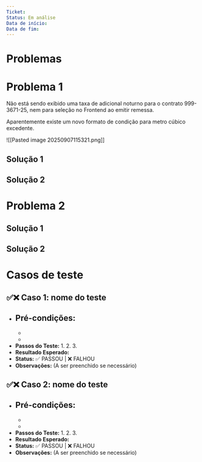```yaml
---
Ticket: 
Status: Em análise
Data de início: 
Data de fim:
---
```

# Problemas
# Problema 1

Não está sendo exibido uma taxa de adicional noturno para o contrato 999-3671-25, nem para seleção no Frontend ao emitir remessa.

Aparentemente existe um novo formato de condição para metro cúbico excedente. 

![[Pasted image 20250907115321.png]]
## Solução 1



## Solução 2




# Problema 2



## Solução 1



## Solução 2


# Casos de teste

## ✅❌ Caso 1: nome do teste

- **Pré-condições:**
    - 
    - 
    - 
- **Passos do Teste:**
    1. 
    2. 
    3. 
- **Resultado Esperado:** 
- **Status:** ✅ PASSOU | ❌ FALHOU
- **Observações:** (A ser preenchido se necessário)

## ✅❌ Caso 2: nome do teste

- **Pré-condições:**
    - 
    - 
    - 
- **Passos do Teste:**
    1. 
    2. 
    3. 
- **Resultado Esperado:** 
- **Status:** ✅ PASSOU | ❌ FALHOU
- **Observações:** (A ser preenchido se necessário)

